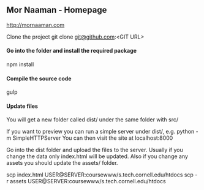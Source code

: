 ## Mor Naaman - Homepage
http://mornaaman.com

Clone the project
git clone git@github.com:\<GIT URL\>

#### Go into the folder and install the required package

npm install

#### Compile the source code

gulp

#### Update files 
You will get a new folder called dist/ under the same folder with src/

If you want to preview you can run a simple server under dist/, e.g.
python -m SimpleHTTPServer
You can then visit the site at localhost:8000 

Go into the dist folder and upload the files to the server. Usually if you change the data only index.html will be updated. Also if you change any assets you should update the assets/ folder. 

scp index.html USER@SERVER:coursewww/s.tech.cornell.edu/htdocs
scp -r assets USER@SERVER:coursewww/s.tech.cornell.edu/htdocs
